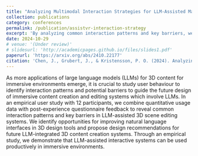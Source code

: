 ```yaml
---
title: "Analyzing Multimodal Interaction Strategies for LLM-Assisted Manipulation of 3D Scenes"
collection: publications
category: conferences
permalink: /publication/assistvr-interaction-strategy
excerpt: 'By analyzing common interaction patterns and key barriers, we identify opportunities for improving natural language interfaces in 3D design tools and propose design recommendations for future LLM-integrated 3D content creation systems.'
date: 2024-10-29
# venue: '(Under review)'
# slidesurl: 'http://academicpages.github.io/files/slides1.pdf'
paperurl: 'https://arxiv.org/abs/2410.22177'
citation: 'Chen, J., Grubert, J., & Kristensson, P. O. (2024). Analyzing Multimodal Interaction Strategies for LLM-Assisted Manipulation of 3D Scenes. arXiv preprint arXiv:2410.22177.'
---
```


As more applications of large language models (LLMs) for 3D content for immersive environments emerge, it is crucial to study user behaviour to identify interaction patterns and potential barriers to guide the future design of immersive content creation and editing systems which involve LLMs. In an empirical user study with 12 participants, we combine quantitative usage data with post-experience questionnaire feedback to reveal common interaction patterns and key barriers in LLM-assisted 3D scene editing systems. We identify opportunities for improving natural language interfaces in 3D design tools and propose design recommendations for future LLM-integrated 3D content creation systems. Through an empirical study, we demonstrate that LLM-assisted interactive systems can be used productively in immersive environments.